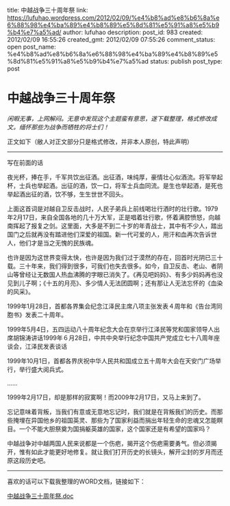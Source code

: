 title: 中越战争三十周年祭
link: https://lufuhao.wordpress.com/2012/02/09/%e4%b8%ad%e8%b6%8a%e6%88%98%e4%ba%89%e4%b8%89%e5%8d%81%e5%91%a8%e5%b9%b4%e7%a5%ad/
author: lufuhao
description: 
post_id: 983
created: 2012/02/09 16:55:26
created_gmt: 2012/02/09 07:55:26
comment_status: open
post_name: %e4%b8%ad%e8%b6%8a%e6%88%98%e4%ba%89%e4%b8%89%e5%8d%81%e5%91%a8%e5%b9%b4%e7%a5%ad
status: publish
post_type: post

# 中越战争三十周年祭

_闲暇无事，上网解闷。无意中发现这个主题蛮有意思，遂下载整理，格式修改成文。缅怀那些为战争而牺牲的将士们！_

正文如下（敝人对正文部分只是格式修改，并非本人原创，特此声明） 

************************************************************************************** 

写在前面的话 

夜光杯，捧在手，千军共饮出征酒。出征酒，味纯厚，豪情壮心似酒流。将军举起杯，士兵也举起酒。出征的酒，饮一口，将军士兵血同流。是生也举起酒，是死也举起酒出征的酒，饮不够，生生世世不回头。 

上面这首词是对越自卫反击战时，人民子弟兵上前线喝壮行酒时的壮行歌。1979年2月17日，来自全国各地的几十万大军，正是唱着壮行歌，怀着满腔愤怒，向越南挥起了报复之剑。这里面，大多是不到二十岁的年青战士，其中有不少人，踏出国门之后就再没有踏进他们深爱的祖国。新一代可爱的人，用汗和血再次告诉世人，他们才是当之无愧的民族魂。 

也许是因为这世界变得太快，也许是因为我们过于漠然的存在，回首时光阴已三十载。三十年来，我们得到很多，可我们也失去很多。如今，自卫反击、老山、者阴山等曾经让无数国人热血沸腾的字眼已消失了。《再见吧妈妈》、有多少妈妈再也没见到儿子啊；《十五的月亮》、多少情人无法团圆啊；还有那让人无法忘怀的《血染的风采》。 

1999年1月28日，首都各界集会纪念江泽民主席八项主张发表４周年和《告台湾同胞书》发表二十周年。 

1999年5月4日，五四运动八十周年纪念大会在京举行江泽民等党和国家领导人出席胡锦涛讲话1999年６月28日，中共中央举行纪念中国共产党成立七十八周年座谈会，江泽民发表谈话 

1999年10月1日，首都各界庆祝中华人民共和国成立五十周年大会在天安门广场举行，举行盛大阅兵式。 

…… 

1999年2月17日，却是那样的寂寞啊！而2009年2月17日，又马上来到了。 

忘记意味着背叛，当我们有意或无意地忘记时，我们就是在背叛我们的历史。而那些掩埋在异国他乡的祖国英灵、那些为了国家利益而捐出年轻生命的忠魂又怎能瞑目。一个不能大胆祭奠为国捐躯英雄的国家，这个国家还是有希望的国家吗？ 

中越战争对中越两国人民来说都是一个伤疤，揭开这个伤疤需要勇气。但必须揭开，惟有如此才能更好地修复。就让我们打开历史的长镜头，解开尘封的岁月而还原这段历史吧。 

************************************************************************************* 

喜欢的话可以下载我整理的WORD文档，链接如下：

[中越战争三十周年祭.doc](http://lufuhao.files.wordpress.com/2012/02/69af4d09b14f.doc)